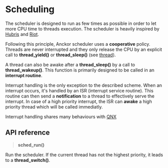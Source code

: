 # Scheduling

The scheduler is designed to run as few times as possible in order to let more CPU time to threads execution. The scheduler is heavily inspired by [Hubris](https://hubris.oxide.computer/reference/#_scheduling) and [Riot](https://doc.riot-os.org/group__core__sched.html#details).

Following this principle, Anckor scheduler uses a **cooperative** policy. Threads are never interrupted and they only release the CPU by an explicit call to **thread_yield()** or **thread_sleep()** (see [thread](./thread.md)).

A thread can also be awake after a **thread_sleep()** by a call to **thread_wakeup()**. This function is primarily designed to be called in an **interrupt routine**.

Interrupt handling is the only exception to the described scheme. When an interrupt occurs, it's handled by an ISR (interrupt service routine). This routine can then send a **notification** to a thread to effectively serve the interrupt. In case of a high priority interrupt, the ISR can **awake** a high priority thread which will be called immediatly.

Interrupt handling shares many behaviours with [QNX](https://www.qnx.com/developers/docs/6.5.0SP1.update/com.qnx.doc.neutrino_prog/inthandler.html)

## API reference

> **sched_run()**

Run the scheduler. If the current thread has not the highest priority, it leads to a **thread_switch()**.